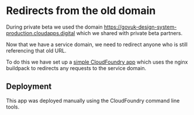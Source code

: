 # Redirects from the old domain

During private beta we used the domain
https://govuk-design-system-production.cloudapps.digital which we shared with
private beta partners.

Now that we have a service domain, we need to redirect anyone who is still
referencing that old URL.

To do this we have set up a [simple CloudFoundry app][app] which uses the nginx
buildpack to redirects any requests to the service domain.

## Deployment

This app was deployed manually using the CloudFoundry command line tools.

[app]: https://github.com/alphagov/govuk-design-system-redirect
